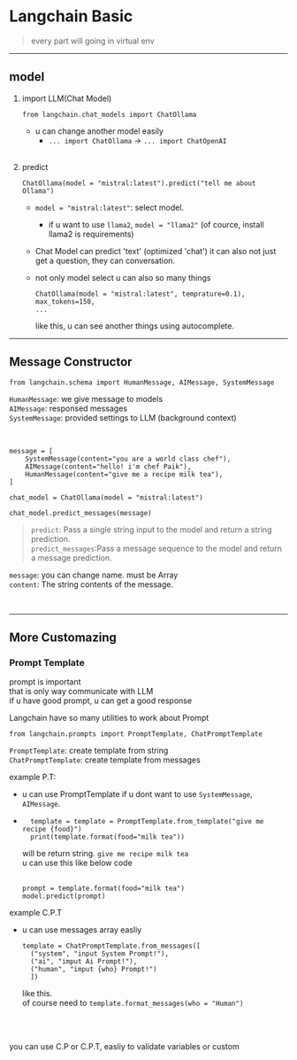 # Langchain Basic

> every part will going in virtual env

<hr />

## model

1.  import LLM(Chat Model)

    ```
    from langchain.chat_models import ChatOllama
    ```

    -   u can change another model easily
        -   `... import ChatOllama` -> `... import ChatOpenAI`

    <br>

2.  predict

    ```
    ChatOllama(model = "mistral:latest").predict("tell me about Ollama")
    ```

    -   `model = "mistral:latest"`: select model.

        -   if u want to use `llama2`, `model = "llama2"` (of cource, install llama2 is requirements)

    -   Chat Model can predict 'text' (optimized 'chat')
        it can also not just get a question, they can conversation.

    -   not only model select u can also so many things

        ```
        ChatOllama(model = "mistral:latest", temprature=0.1),
        max_tokens=150,
        ...
        ```

        like this, u can see another things using autocomplete.

<hr/>

## Message Constructor

```
from langchain.schema import HumanMessage, AIMessage, SystemMessage
```

`HumanMessage`: we give message to models
<br>
`AIMessage`: responsed messages
<br>
`SystemMessage`: provided settings to LLM (background context)

<br>

```
message = [
    SystemMessage(content="you are a world class chef"),
    AIMessage(content="hello! i'm chef Paik"),
    HumanMessage(content="give me a recipe milk tea"),
]
```

```
chat_model = ChatOllama(model = "mistral:latest")

chat_model.predict_messages(message)
```

> `predict`: Pass a single string input to the model and return a string prediction.<br>`predict_messages`:Pass a message sequence to the model and return a message prediction.

`message`: you can change name. must be Array<br>
`content`: The string contents of the message.

<br>
<hr />

## More Customazing

### Prompt Template

prompt is important<br>
that is only way communicate with LLM<br>
if u have good prompt, u can get a good response

Langchain have so many utilities to work about Prompt

```
from langchain.prompts import PromptTemplate, ChatPromptTemplate
```

`PromptTemplate`: create template from string<br>
`ChatPromptTemplate`: create template from messages

example P.T:

-   u can use PromptTemplate if u dont want to use `SystemMessage`, `AIMessage`.
-   ```
      template = template = PromptTemplate.from_template("give me recipe {food}")
      print(template.format(food="milk tea"))
    ```
    will be return string. `give me recipe milk tea`<br>
    u can use this like below code<br><br>
    ```
    prompt = template.format(food="milk tea")
    model.predict(prompt)
    ```

example C.P.T

-   u can use messages array easliy
    ```
    template = ChatPromptTemplate.from_messages([
      ("system", "input System Prompt!"),
      ("ai", "imput Ai Prompt!"),
      ("human", "imput {who} Prompt!")
      ])
    ```
    like this.<br>
    of course need to `template.format_messages(who = "Human")`

<br><br>

you can use C.P or C.P.T, easliy to validate variables or custom
